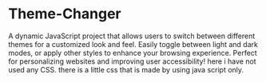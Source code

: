 # Theme-Changer
A dynamic JavaScript project that allows users to switch between different themes for a customized look and feel. Easily toggle between light and dark modes, or apply other styles to enhance your browsing experience. Perfect for personalizing websites and improving user accessibility!
here i have not used any CSS. there is a little css that is made by using java script only.
